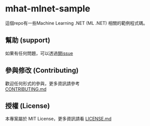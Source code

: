 ﻿# mhat-mlnet-sample

這個repo有一些Machine Learning .NET (ML .NET) 相關的範例程式碼。

## 幫助 (support)

如果有任何問題，可以透過[開issue](https://github.com/alantsai/mhat-mlnet-sample/issues/new) 

## 參與修改 (Contributing)

歡迎任何形式的參與，更多資訊請參考  
[CONTRIBUTING.md](CONTRIBUTING.md)

## 授權 (License)

本專案屬於 MIT License，更多資訊請看 [LICENSE.md](LICENSE.md)
